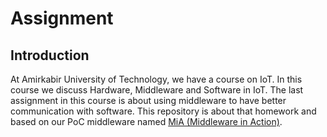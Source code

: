 # Assignment

## Introduction

At Amirkabir University of Technology, we have a course on IoT. In this course we discuss Hardware, Middleware and Software in IoT. The last assignment in this course is about using middleware to have better communication with software. This repository is about that homework and based on our PoC middleware named [MiA (Middleware in Action)](https://github.com/I1820/mia).
